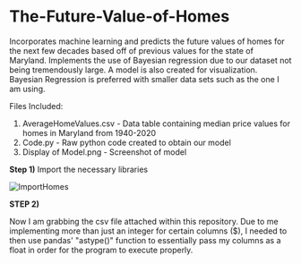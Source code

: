 # The-Future-Value-of-Homes
Incorporates machine learning and predicts the future values of homes for the next few decades based off of previous values for the state of Maryland. Implements the use of Bayesian regression due to our dataset not being tremendously large. A model is also created for visualization. Bayesian Regression is preferred with smaller data sets such as the one I am using.

Files Included:

1) AverageHomeValues.csv - Data table containing median price values for homes in Maryland from 1940-2020
2) Code.py - Raw python code created to obtain our model
3) Display of Model.png - Screenshot of model 


**Step 1)**
Import the necessary libraries


![ImportHomes](https://user-images.githubusercontent.com/60532479/82376624-6392fe80-99f0-11ea-90d0-89a179e3ca1d.png)


**STEP 2)**

Now I am grabbing the csv file attached within this repository. Due to me implementing more than just an integer for certain columns ($), I needed to then use pandas' "astype()" function to essentially pass my columns as a float in order for the program to execute properly.

